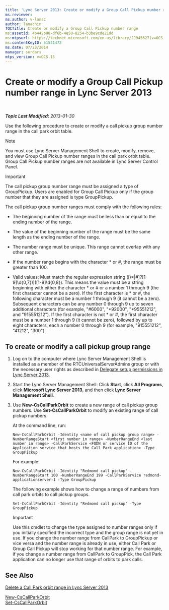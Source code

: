 ```yaml
---
title: 'Lync Server 2013: Create or modify a Group Call Pickup number range'
ms.reviewer: 
ms.author: v-lanac
author: lanachin
TOCTitle: Create or modify a Group Call Pickup number range
ms:assetid: 4b442b98-df6b-4e50-8254-b3be9cde21dd
ms:mtpsurl: https://technet.microsoft.com/en-us/library/JJ945627(v=OCS.15)
ms:contentKeyID: 51541472
ms.date: 07/23/2014
manager: serdars
mtps_version: v=OCS.15
---
```


<div data-xmlns="http://www.w3.org/1999/xhtml">

<div class="topic" data-xmlns="http://www.w3.org/1999/xhtml" data-msxsl="urn:schemas-microsoft-com:xslt" data-cs="http://msdn.microsoft.com/en-us/">

<div data-asp="http://msdn2.microsoft.com/asp">

# Create or modify a Group Call Pickup number range in Lync Server 2013

</div>

<div id="mainSection">

<div id="mainBody">

<span> </span>

_**Topic Last Modified:** 2013-01-30_

Use the following procedure to create or modify a call pickup group number range in the call park orbit table.

<div>


> [!NOTE]  
> You must use Lync Server Management Shell to create, modify, remove, and view Group Call Pickup number ranges in the call park orbit table. Group Call Pickup number ranges are not available in Lync Server Control Panel.



</div>

<div>


> [!IMPORTANT]  
> The call pickup group number range must be assigned a type of GroupPickup. Users are enabled for Group Call Pickup only if the group number that they are assigned is type GroupPickup.



</div>

The call pickup group number ranges must comply with the following rules:

  - The beginning number of the range must be less than or equal to the ending number of the range.

  - The value of the beginning number of the range must be the same length as the ending number of the range.

  - The number range must be unique. This range cannot overlap with any other range.

  - If the number range begins with the character \* or \#, the range must be greater than 100.

  - Valid values: Must match the regular expression string (\[\\\*|\#\]?\[1-9\]\\d{0,7})|(\[1-9\]\\d{0,8}). This means the value must be a string beginning with either the character \* or \# or a number 1 through 9 (the first character cannot be a zero). If the first character is \* or \#, the following character must be a number 1 through 9 (it cannot be a zero). Subsequent characters can be any number 0 through 9 up to seven additional characters (for example, "\#6000", "\*92000", "\*95551212", and "915551212"). If the first character is not \* or \#, the first character must be a number 1 through 9 (it cannot be zero), followed by up to eight characters, each a number 0 through 9 (for example, "915551212", "41212", "300").

<div>

## To create or modify a call pickup group range

1.  Log on to the computer where Lync Server Management Shell is installed as a member of the RTCUniversalServerAdmins group or with the necessary user rights as described in [Delegate setup permissions in Lync Server 2013](lync-server-2013-delegate-setup-permissions.md).

2.  Start the Lync Server Management Shell: Click **Start**, click **All Programs**, click **Microsoft Lync Server 2013**, and then click **Lync Server Management Shell**.

3.  Use **New-CsCallParkOrbit** to create a new range of call pickup group numbers. Use **Set-CsCallParkOrbit** to modify an existing range of call pickup numbers.
    
    At the command line, run:
    
        New-CsCallParkOrbit -Identity <name of call pickup group range> -NumberRangeStart <first number in range> -NumberRangeEnd <last number in range> -CallParkService <FQDN or service ID of the Application service that hosts the Call Park application> -Type GroupPickup
    
    For example:
    
        New-CsCallParkOrbit -Identity "Redmond call pickup" -NumberRangeStart 100 -NumberRangeEnd 199 -CallParkService redmond-applicationserver-1 -Type GroupPickup
    
    The following example shows how to change a range of numbers from call park orbits to call pickup groups.
    
        Set-CsCallParkOrbit -Identity "Redmond call pickup" -Type GroupPickup
    
    <div>
    

    > [!IMPORTANT]  
    > Use this cmdlet to change the type assigned to number ranges only if you initially specified the incorrect type and the group range is not yet in use. If you change the number range from CallPark to GroupPickup or vice versa and the number range is already in use, either Call Park or Group Call Pickup will stop working for that number range. For example, if you change a number range from CallPark to GroupPick, the Call Park application can no longer use that range of orbits to park calls.

    
    </div>

</div>

<div>

## See Also


[Delete a Call Park orbit range in Lync Server 2013](lync-server-2013-delete-a-call-park-orbit-range.md)  


[New-CsCallParkOrbit](https://docs.microsoft.com/powershell/module/skype/New-CsCallParkOrbit)  
[Set-CsCallParkOrbit](https://docs.microsoft.com/powershell/module/skype/Set-CsCallParkOrbit)  
  

</div>

</div>

<span> </span>

</div>

</div>

</div>

